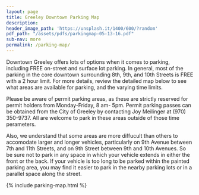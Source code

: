 ```yaml
---
layout: page
title: Greeley Downtown Parking Map
description: 
header_image_path: 'https://unsplash.it/1400/600/?random'
pdf_path: "/assets/pdfs/parkingmap-05-13-16.pdf"
sub-nav: more
permalink: /parking-map/
---
```


Downtown Greeley offers lots of options when it comes to parking, including FREE on-street and surface lot parking.  In general, most of the parking in the core downtown surrounding 8th, 9th, and 10th Streets is FREE with a 2 hour limit.  For more details, review the detailed map below to see what areas are available for parking, and the varying time limits.

Please be aware of permit parking areas, as these are strictly reserved for permit holders from Monday-Friday, 8 am- 5pm.  Permit parking passes can be obtained from the City of Greeley by contacting Joy Meilinger at (970) 350-9737. All are welcome to park in these areas outside of those time perameters.

Also, we understand that some areas are more diffucult than others to accomodate larger and longer vehicles, particularly on 9th Avenue between 7th and 11th Streets, and on 9th Street between 9th and 10th Avenues. So be sure not to park in any space in which your vehicle extends in either the front or the back.  If your vehicle is too long to be parked within the painted parking area, you may find it easier to park in the nearby parking lots or in a parallel space along the street.

{% include parking-map.html %}